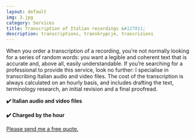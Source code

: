 ```yaml
---
layout: default
img: 3.jpg
category: Services
title: Transcription of Italian recordings &#127911;
description: transcriptions, transkrypcje, trascrizioni
---
```

<p>
When you order a transcription of a recording, you’re not normally looking for a series of random words: you want a legible and coherent text that is accurate and, above all, easily understandable. If you’re searching for a professional to provide this service, look no further: I specialise in transcribing Italian audio and video files. The cost of the transcription is always calculated on an hourly basis, and includes drafting the text, terminology research, an initial revision and a final proofread.
</p>
<p>
<strong>✔️ Italian audio and video files</strong>
</p>
<p>
<strong>✔️ Charged by the hour</strong>
</p>
<a href="mailto:angela@tiliatranslations.it">Please send me a free quote.</a>

